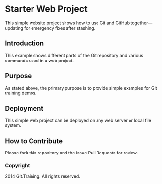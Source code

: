 # Starter Web Project

This simple website project shows how to use Git and GitHub together—updating for emergency fixes after stashing.

## Introduction

This example shows different parts of the Git repository and various commands used in a web project.

## Purpose

As stated above, the primary purpose is to provide simple examples for Git training demos.

## Deployment

This simple web project can be deployed on any web server or local file system.

## How to Contribute

Please fork this repository and the issue Pull Requests for review.

### Copyright 

2014 Git.Training. All rights reserved.